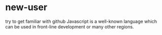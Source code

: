 # new-user
try to get familiar with github
Javascript is a well-known language which can be used in front-line development or many other regions.
